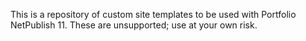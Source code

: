 This is a repository of custom site templates to be used with Portfolio NetPublish 11. These are unsupported; use at your own risk.
